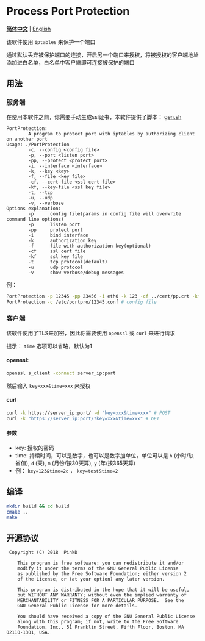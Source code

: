 # Process Port Protection

[**简体中文**](README-zh_CN.md) | [English](README.md)

该软件使用 `iptables` 来保护一个端口

通过默认丢弃被保护端口的连接，开启另一个端口来授权，将被授权的客户端地址添加进白名单，白名单中客户端即可连接被保护的端口

## 用法

### 服务端

在使用本软件之前，你需要手动生成ssl证书，本软件提供了脚本： [gen.sh](cert/gen.sh)

```
PortProtection: 
        A program to protect port with iptables by authorizing client on another port
Usage: ./PortProtection 
        -c, --config <config file>
        -p, --port <listen port>
        -pp, --protect <protect port>
        -i, --interface <interface>
        -k, --key <key>
        -f, --file <key file>
        -cf, --cert-file <ssl cert file>
        -kf, --key-file <ssl key file>
        -t, --tcp
        -u, --udp
        -v, --verbose
Options explanation:
        -p      config file(params in config file will overwrite command line options)
        -p      listen port
        -pp     protect port
        -i      bind interface
        -k      authorization key
        -f      file with authorization key(optional)
        -cf     ssl cert file
        -kf     ssl key file
        -t      tcp protocol(default)
        -u      udp protocol
        -v      show verbose/debug messages
```

例：

```bash
PortProtection -p 12345 -pp 23456 -i eth0 -k 123 -cf ../cert/pp.crt -kf ../cert/pp.key -v # command line
PortProtection -c /etc/portpro/12345.conf # config file
```

### 客户端

该软件使用了TLS来加密，因此你需要使用 `openssl` 或 `curl` 来进行请求

提示： `time` 选项可以省略，默认为1


#### openssl:

```bash
openssl s_client -connect server_ip:port
```

然后输入 `key=xxx&time=xxx` 来授权


#### curl

```bash
curl -k https://server_ip:port/ -d "key=xxx&time=xxx" # POST
curl -k "https://server_ip:port/?key=xxx&time=xxx" # GET
```

#### 参数

- key: 授权的密码
- time: 持续时间，可以是数字，也可以是数字加单位，单位可以是 `h` (小时/缺省值), `d` (天), `m` (月份/按30天算), `y` (年/按365天算)
- 例： `key=123&time=2d` ， `key=test&time=2`

## 编译

```bash
mkdir build && cd build
cmake ..
make
```

## 开源协议

```license
 Copyright (C) 2018  PinkD

    This program is free software; you can redistribute it and/or
    modify it under the terms of the GNU General Public License
    as published by the Free Software Foundation; either version 2
    of the License, or (at your option) any later version.

    This program is distributed in the hope that it will be useful,
    but WITHOUT ANY WARRANTY; without even the implied warranty of
    MERCHANTABILITY or FITNESS FOR A PARTICULAR PURPOSE.  See the
    GNU General Public License for more details.

    You should have received a copy of the GNU General Public License
    along with this program; if not, write to the Free Software
    Foundation, Inc., 51 Franklin Street, Fifth Floor, Boston, MA  02110-1301, USA.
```

